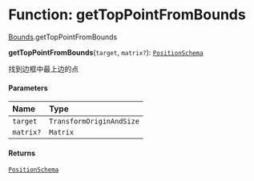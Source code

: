# Function: getTopPointFromBounds

[Bounds](/en/auto-docs/core/modules/Bounds.md).getTopPointFromBounds

**getTopPointFromBounds**(`target`, `matrix?`): [`PositionSchema`](/en/auto-docs/core/interfaces/PositionSchema.md)

找到边框中最上边的点

#### Parameters

| Name | Type |
| :------ | :------ |
| `target` | `TransformOriginAndSize` |
| `matrix?` | `Matrix` |

#### Returns

[`PositionSchema`](/en/auto-docs/core/interfaces/PositionSchema.md)
